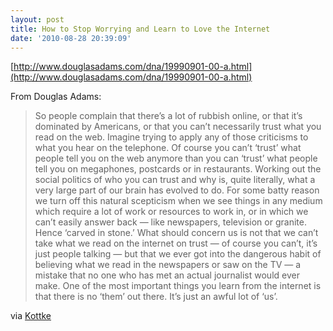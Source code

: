 ```yaml
---
layout: post
title: How to Stop Worrying and Learn to Love the Internet
date: '2010-08-28 20:39:09'
---
```


[http://www.douglasadams.com/dna/19990901-00-a.html](http://www.douglasadams.com/dna/19990901-00-a.html)

From Douglas Adams:

> So people complain that there’s a lot of rubbish online, or that it’s dominated by Americans, or that you can’t necessarily trust what you read on the web. Imagine trying to apply any of those criticisms to what you hear on the telephone. Of course you can’t ‘trust’ what people tell you on the web anymore than you can ‘trust’ what people tell you on megaphones, postcards or in restaurants. Working out the social politics of who you can trust and why is, quite literally, what a very large part of our brain has evolved to do. For some batty reason we turn off this natural scepticism when we see things in any medium which require a lot of work or resources to work in, or in which we can’t easily answer back — like newspapers, television or granite. Hence ‘carved in stone.’ What should concern us is not that we can’t take what we read on the internet on trust — of course you can’t, it’s just people talking — but that we ever got into the dangerous habit of believing what we read in the newspapers or saw on the TV — a mistake that no one who has met an actual journalist would ever make. One of the most important things you learn from the internet is that there is no ‘them’ out there. It’s just an awful lot of ‘us’.

via [Kottke](http://kottke.org/10/05/how-to-stop-worrying-and-learn-to-love-the-internet)

<!--kg-card-end: markdown-->